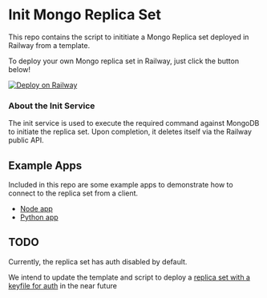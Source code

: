 # Init Mongo Replica Set

This repo contains the script to inititiate a Mongo Replica set deployed in Railway from a template.

To deploy your own Mongo replica set in Railway, just click the button below!

[![Deploy on Railway](https://railway.app/button.svg)](https://railway.app/template/gFmvuY)

### About the Init Service
The init service is used to execute the required command against MongoDB to initiate the replica set.  Upon completion, it deletes itself via the Railway public API.

## Example Apps

Included in this repo are some example apps to demonstrate how to connect to the replica set from a client.
- [Node app](/exampleApps/node/)
- [Python app](/exampleApps/python/)

## TODO

Currently, the replica set has auth disabled by default.  

We intend to update the template and script to deploy a [replica set with a keyfile for auth](https://www.mongodb.com/docs/manual/tutorial/deploy-replica-set-with-keyfile-access-control/) in the near future